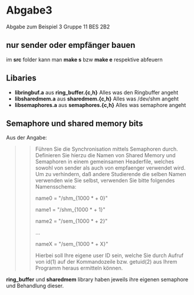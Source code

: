 # Abgabe3
Abgabe zum Beispiel 3 Gruppe 11 BES 2B2 

## nur sender oder empfänger bauen
im **src** folder kann man **make s** bzw **make e** respektive abfeuern

## Libaries

 * **libringbuf.a** aus __ring_buffer.{c,h}__   Alles was den Ringbuffer angeht
 * **libsharedmem.a** aus __sharedmem.{c,h}__   Alles was /dev/shm angeht 
 * **libsemaphores.a** aus __semaphores.{c,h}__ Alles was semaphore angeht
 
## Semaphore und shared memory bits

Aus der Angabe: 

>>Führen Sie die Synchronisation mittels Semaphoren durch. Definieren Sie hierzu
>>die Namen von Shared Memory und Semaphoren in einem gemeinsamen Headerfile,
>>welches sowohl von sender als auch von empfaenger verwendet wird. Um zu
>>verhindern, daß andere Studierende die selben Namen verwenden wie Sie selbst,
>>verwenden Sie bitte folgendes Namensschema:
>>
>>
>>    name0 = "/shm_{1000 * <uid> + 0}"
>>
>>    name1 = "/shm_{1000 * <uid> + 1}"
>>
>>    name2 = "/sem_{1000 * <uid> + 2}"
>>
>>    ...
>>
>>    nameX = "/sem_{1000 * <uid> + X}"
>>
>>    
>>Hierbei soll <uid> Ihre eigene user ID sein, welche Sie durch Aufruf von id(1)
>>auf der Kommandozeile bzw. getuid(2) aus Ihrem Programm heraus ermitteln können.

**ring_buffer** und **sharedmem** library haben jeweils ihre eigenen semaphore
und Behandlung dieser.
